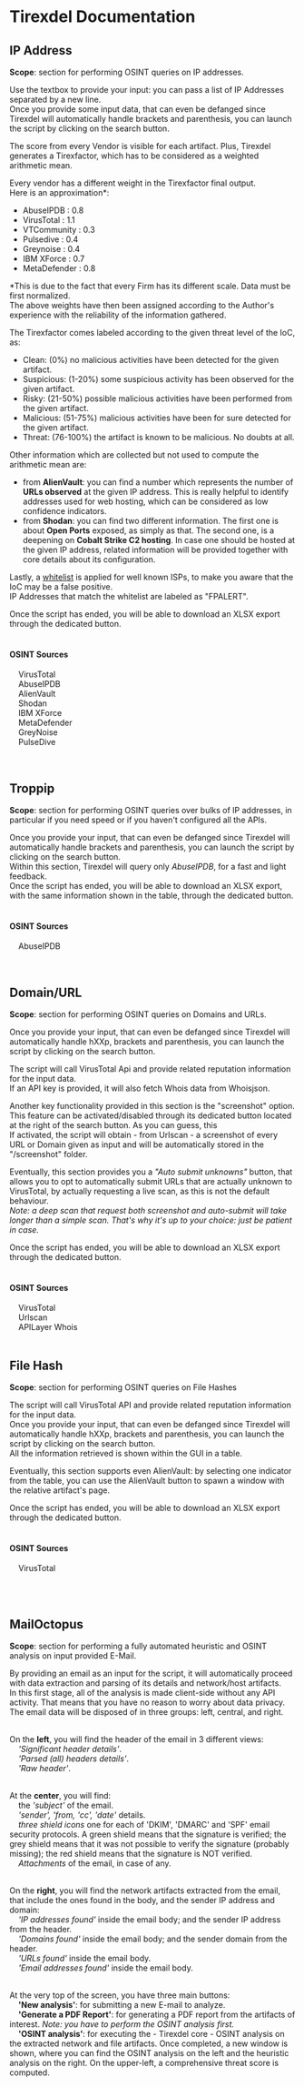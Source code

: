 # Tirexdel Documentation
## IP Address
**Scope**: section for performing OSINT queries on IP addresses. <br />

Use the textbox to provide your input: you can pass a list of IP Addresses separated by a new line. <br />
Once you provide some input data, that can even be defanged since Tirexdel will automatically handle brackets and parenthesis, you can launch the script by clicking on the search button. <br />

The score from every Vendor is visible for each artifact. Plus, Tirexdel generates a Tirexfactor, which has to be considered as a weighted arithmetic mean. <br />

Every vendor has a different weight in the Tirexfactor final output. <br />
Here is an approximation*: <br />

- AbuseIPDB : 0.8
- VirusTotal : 1.1
- VTCommunity : 0.3
- Pulsedive : 0.4
- Greynoise : 0.4
- IBM XForce : 0.7
- MetaDefender : 0.8

*This is due to the fact that every Firm has its different scale. Data must be first normalized. <br />
The above weights have then been assigned according to the Author's experience with the reliability of the information gathered. <br />


The Tirexfactor comes labeled according to the given threat level of the IoC, as: <br />

- Clean: (0%) no malicious activities have been detected for the given artifact. <br />
- Suspicious: (1-20%) some suspicious activity has been observed for the given artifact. <br />
- Risky: (21-50%) possible malicious activities have been performed from the given artifact. <br />
- Malicious: (51-75%) malicious activities have been for sure detected for the given artifact. <br />
- Threat: (76-100%) the artifact is known to be malicious. No doubts at all. <br />

Other information which are collected but not used to compute the arithmetic mean are: <br />
- from **AlienVault**: you can find a number which represents the number of **URLs observed** at the given IP address. This is really helpful to identify addresses used for web hosting, which can be considered as low confidence indicators.
- from **Shodan**: you can find two different information. The first one is about **Open Ports** exposed, as simply as that. The second one, is a deepening on **Cobalt Strike C2 hosting**. In case one should be hosted at the given IP address, related information will be provided together with core details about its configuration.

Lastly, a [whitelist](https://github.com/L-for-Lanciz/Tirexdel/blob/main/whitelist.ini) is applied for well known ISPs, to make you aware that the IoC may be a false positive. <br />
IP Addresses that match the whitelist are labeled as "FPALERT". <br />

Once the script has ended, you will be able to download an XLSX export through the dedicated button. <br />
&nbsp;

#### OSINT Sources
&nbsp;&nbsp;&nbsp;&nbsp;VirusTotal <br />
&nbsp;&nbsp;&nbsp;&nbsp;AbuseIPDB <br />
&nbsp;&nbsp;&nbsp;&nbsp;AlienVault <br />
&nbsp;&nbsp;&nbsp;&nbsp;Shodan <br />
&nbsp;&nbsp;&nbsp;&nbsp;IBM XForce <br />
&nbsp;&nbsp;&nbsp;&nbsp;MetaDefender <br />
&nbsp;&nbsp;&nbsp;&nbsp;GreyNoise <br />
&nbsp;&nbsp;&nbsp;&nbsp;PulseDive <br />

&nbsp;

## Troppip
**Scope**: section for performing OSINT queries over bulks of IP addresses, in particular if you need speed or if you haven't configured all the APIs. <br />

Once you provide your input, that can even be defanged since Tirexdel will automatically handle brackets and parenthesis, you can launch the script by clicking on the search button. <br />
Within this section, Tirexdel will query only *AbuseIPDB*, for a fast and light feedback. <br />
Once the script has ended, you will be able to download an XLSX export, with the same information shown in the table, through the dedicated button. <br />
&nbsp;

#### OSINT Sources
&nbsp;&nbsp;&nbsp;&nbsp;AbuseIPDB <br />

&nbsp;

## Domain/URL
**Scope**: section for performing OSINT queries on Domains and URLs. <br />

Once you provide your input, that can even be defanged since Tirexdel will automatically handle hXXp, brackets and parenthesis, you can launch the script by clicking on the search button. <br />

The script will call VirusTotal Api and provide related reputation information for the input data. <br />
If an API key is provided, it will also fetch Whois data from Whoisjson. <br />

Another key functionality provided in this section is the "screenshot" option. <br />
This feature can be activated/disabled through its dedicated button located at the right of the search button. As you can guess, this <br />
If activated, the script will obtain - from Urlscan - a screenshot of every URL or Domain given as input and will be automatically stored in the "/screenshot" folder. <br />

Eventually, this section provides you a *"Auto submit unknowns"* button, that allows you to opt to automatically submit URLs that are actually unknown to VirusTotal, by actually requesting a live scan, as this is not the default behaviour. <br />
*Note: a deep scan that request both screenshot and auto-submit will take longer than a simple scan. That's why it's up to your choice: just be patient in case.*

Once the script has ended, you will be able to download an XLSX export through the dedicated button. <br />
&nbsp;

#### OSINT Sources
&nbsp;&nbsp;&nbsp;&nbsp;VirusTotal <br />
&nbsp;&nbsp;&nbsp;&nbsp;Urlscan <br />
&nbsp;&nbsp;&nbsp;&nbsp;APILayer Whois <br />
&nbsp;

## File Hash
**Scope**: section for performing OSINT queries on File Hashes <br />

The script will call VirusTotal API and provide related reputation information for the input data. <br />
Once you provide your input, that can even be defanged since Tirexdel will automatically handle hXXp, brackets and parenthesis, you can launch the script by clicking on the search button. <br />
All the information retrieved is shown within the GUI in a table. <br />

Eventually, this section supports even AlienVault: by selecting one indicator from the table, you can use the AlienVault button to spawn a window with the relative artifact's page. <br />

Once the script has ended, you will be able to download an XLSX export through the dedicated button. <br />
&nbsp;

#### OSINT Sources
&nbsp;&nbsp;&nbsp;&nbsp;VirusTotal <br />
&nbsp;

&nbsp;

## MailOctopus
**Scope**: section for performing a fully automated heuristic and OSINT analysis on input provided E-Mail. <br />

By providing an email as an input for the script, it will automatically proceed with data extraction and parsing of its details and network/host artifacts. <br />
In this first stage, all of the analysis is made client-side without any API activity. That means that you have no reason to worry about data privacy.
The email data will be disposed of in three groups: left, central, and right. <br />
&nbsp;

On the **left**, you will find the header of the email in 3 different views: <br />
&nbsp;&nbsp;&nbsp;&nbsp;*'Significant header details'*. <br />
&nbsp;&nbsp;&nbsp;&nbsp;*'Parsed (all) headers details'*. <br />
&nbsp;&nbsp;&nbsp;&nbsp;*'Raw header'*. <br />
&nbsp;

At the **center**, you will find: <br />
&nbsp;&nbsp;&nbsp;&nbsp;the *'subject'* of the email. <br />
&nbsp;&nbsp;&nbsp;&nbsp;*'sender', 'from, 'cc', 'date'* details. <br />
&nbsp;&nbsp;&nbsp;&nbsp;*three shield icons* one for each of 'DKIM', 'DMARC' and 'SPF' email security protocols. A green shield means that the signature is verified; the grey shield means that it was not possible to verify the signature (probably missing); the red shield means that the signature is NOT verified. <br />
&nbsp;&nbsp;&nbsp;&nbsp;*Attachments* of the email, in case of any. <br />
&nbsp;

On the **right**, you will find the network artifacts extracted from the email, that include the ones found in the body, and the sender IP address and domain: <br />
&nbsp;&nbsp;&nbsp;&nbsp;*'IP addresses found'* inside the email body; and the sender IP address from the header. <br />
&nbsp;&nbsp;&nbsp;&nbsp;*'Domains found'* inside the email body; and the sender domain from the header. <br />
&nbsp;&nbsp;&nbsp;&nbsp;*'URLs found'* inside the email body. <br />
&nbsp;&nbsp;&nbsp;&nbsp;*'Email addresses found'* inside the email body. <br />
&nbsp;

At the very top of the screen, you have three main buttons: <br />
&nbsp;&nbsp;&nbsp;&nbsp;**'New analysis'**: for submitting a new E-mail to analyze. <br />
&nbsp;&nbsp;&nbsp;&nbsp;**'Generate a PDF Report'**: for generating a PDF report from the artifacts of interest. *Note: you have to perform the OSINT analysis first.* <br />
&nbsp;&nbsp;&nbsp;&nbsp;**'OSINT analysis'**: for executing the - Tirexdel core - OSINT analysis on the extracted network and file artifacts. Once completed, a new window is shown, where you can find the OSINT analysis on the left and the heuristic analysis on the right. On the upper-left, a comprehensive threat score is computed.<br />
&nbsp;

